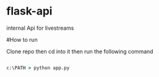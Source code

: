 # flask-api
internal Api for livestreams


#How to run

Clone repo then cd into it then run the following command

```cmd

c:\PATH > python app.py

```

